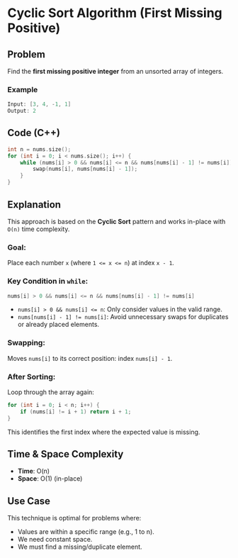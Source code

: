 # Cyclic Sort Algorithm (First Missing Positive)

## Problem

Find the **first missing positive integer** from an unsorted array of integers.

### Example

```cpp
Input: [3, 4, -1, 1]
Output: 2
```

## Code (C++)

```cpp
int n = nums.size();
for (int i = 0; i < nums.size(); i++) {
    while (nums[i] > 0 && nums[i] <= n && nums[nums[i] - 1] != nums[i]) {
        swap(nums[i], nums[nums[i] - 1]);
    }
}
```

## Explanation

This approach is based on the **Cyclic Sort** pattern and works in-place with `O(n)` time complexity.

### Goal:

Place each number `x` (where `1 <= x <= n`) at index `x - 1`.

### Key Condition in `while`:

```cpp
nums[i] > 0 && nums[i] <= n && nums[nums[i] - 1] != nums[i]
```

* `nums[i] > 0 && nums[i] <= n`: Only consider values in the valid range.
* `nums[nums[i] - 1] != nums[i]`: Avoid unnecessary swaps for duplicates or already placed elements.

### Swapping:

Moves `nums[i]` to its correct position: index `nums[i] - 1`.

### After Sorting:

Loop through the array again:

```cpp
for (int i = 0; i < n; i++) {
    if (nums[i] != i + 1) return i + 1;
}
```

This identifies the first index where the expected value is missing.

## Time & Space Complexity

* **Time**: O(n)
* **Space**: O(1) (in-place)

## Use Case

This technique is optimal for problems where:

* Values are within a specific range (e.g., 1 to n).
* We need constant space.
* We must find a missing/duplicate element.
